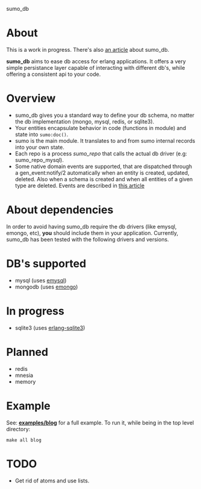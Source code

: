 sumo_db

# About
This is a work in progress. There's also [an article](http://marcelog.github.com/articles/erlang_persistence_entities.html) about sumo_db.

**sumo_db** aims to ease db access for erlang applications. It offers a very
simple persistance layer capable of interacting with different db's, while
offering a consistent api to your code.

# Overview
 * sumo_db gives you a standard way to define your db schema, no matter the
 db implementation (mongo, mysql, redis, or sqlite3).
 * Your entities encapsulate behavior in code (functions in module) and state
 into ``sumo:doc()``.
 * sumo is the main module. It translates to and from sumo internal records into your
 own state.
 * Each repo is a process *sumo_repo* that calls the actual db driver
 (e.g: sumo_repo_mysql).
 * Some native domain events are supported, that are dispatched through
 a gen_event:notify/2 automatically when an entity is created, updated, deleted.
 Also when a schema is created and when all entities of a given type are
 deleted. Events are described in [this article](http://marcelog.github.com/articles/erlang_epers_persist_entities_domain_events.html)

# About dependencies
In order to avoid having sumo_db require the db drivers (like emysql, emongo, etc),
**you** should include them in your application. Currently, sumo_db has been tested
with the following drivers and versions.

# DB's supported
 * mysql (uses [emysql](https://github.com/Eonblast/Emysql))
 * mongodb (uses [emongo](https://github.com/JacobVorreuter/emongo))

# In progress
 * sqlite3 (uses [erlang-sqlite3](https://github.com/alexeyr/erlang-sqlite3))

# Planned
  * redis
  * mnesia
  * memory

# Example
See: [**examples/blog**](https://github.com/inaka/sumo_db/tree/master/examples/blog)
for a full example. To run it, while being in the top level directory:

    make all blog

# TODO
 * Get rid of atoms and use lists.
